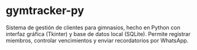 # gymtracker-py
Sistema de gestión de clientes para gimnasios, hecho en Python con interfaz gráfica (Tkinter) y base de datos local (SQLite). Permite registrar miembros, controlar vencimientos y enviar recordatorios por WhatsApp.
